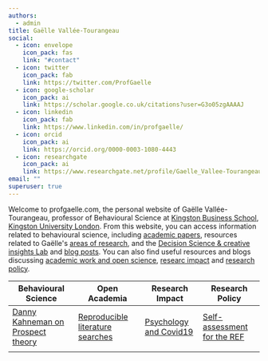 ```yaml
---
authors:
  - admin
title: Gaëlle Vallée-Tourangeau
social:
  - icon: envelope
    icon_pack: fas
    link: "#contact"
  - icon: twitter
    icon_pack: fab
    link: https://twitter.com/ProfGaelle
  - icon: google-scholar
    icon_pack: ai
    link: https://scholar.google.co.uk/citations?user=G3o05zgAAAAJ
  - icon: linkedin
    icon_pack: fab
    link: https://www.linkedin.com/in/profgaelle/
  - icon: orcid
    icon_pack: ai
    link: https://orcid.org/0000-0003-1080-4443
  - icon: researchgate
    icon_pack: ai
    link: https://www.researchgate.net/profile/Gaelle_Vallee-Tourangeau
email: ""
superuser: true
---
```


Welcome to profgaelle.com, the personal website of Gaëlle Vallée-Tourangeau, professor of Behavioural Science at [Kingston Business School](https://www.kingston.ac.uk/staff/profile/professor-gaeumllle-valleacutee-tourangeau-63/), [Kingston University London](https://www.kingston.ac.uk). From this website, you can access information related to behavioural science, including [academic papers](/publication/), resources related to Gaëlle's [areas of research](/project/), and the [Decision Science & creative insights Lab](/dsci-lab/) and [blog posts](/post/). You can also find useful resources and blogs discussing [academic work and open science](/category/open-academia/), [researc impact](/category/research-impact/) and [research policy](/category/research-policy/).

**Behavioural Science** | **Open Academia** |  **Research Impact** | **Research Policy** |
 ---------- |  ---------- |  ---------- |  ---------- |
[Danny Kahneman on Prospect theory](/post/danny-kahneman-prospect-theory) | [Reproducible literature searches](/post/reproducible-lit-search/)|[Psychology and Covid19](/post/psychology-and-covid19/)|[Self-assessment for the REF](post/REF-self-assessment/)|
 | |  |  |  


